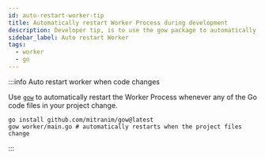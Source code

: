 ```yaml
---
id: auto-restart-worker-tip
title: Automatically restart Worker Process during development
description: Developer tip, is to use the gow package to automatically restart the Worker Process.
sidebar_label: Auto restart Worker
tags:
  - worker
  - go
---
```


:::info Auto restart worker when code changes

Use [`gow`](https://github.com/mitranim/gow) to automatically restart the Worker Process whenever any of the Go code files in your project change.

```shell
go install github.com/mitranim/gow@latest
gow worker/main.go # automatically restarts when the project files change
```

:::
